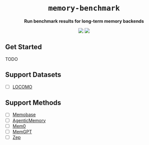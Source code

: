 <div align="center">
  <h1><code>memory-benchmark</code></h1>
  <p><strong>Run benchmark results for long-term memory backends</strong></p>
  <p>
    <img src="https://img.shields.io/badge/python->=3.11-blue">
    <a href="https://pypi.org/project/memory-benchmark/">
      <img src="https://img.shields.io/pypi/v/memory-benchmark.svg">
    </a>
</div>



## Get Started

TODO



## Support Datasets

- [ ] [LOCOMO](https://snap-research.github.io/locomo/)



## Support Methods

- [ ] [Memobase](https://github.com/memodb-io/memobase)
- [ ] [AgenticMemory](https://github.com/WujiangXu/AgenticMemory/tree/main)
- [ ] [Mem0](https://github.com/mem0ai/mem0)
- [ ] [MemGPT](https://github.com/letta-ai/letta)
- [ ] [Zep](https://github.com/getzep/zep)
